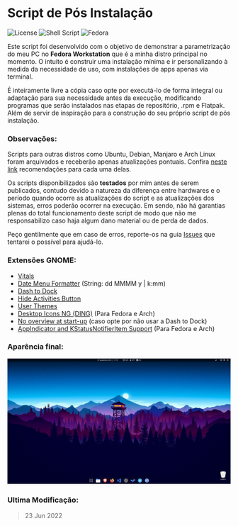 # Script de Pós Instalação

![License](https://img.shields.io/badge/License-GPLv3-blue.svg?style=for-the-badge)
![Shell Script](https://img.shields.io/badge/Shell_Script-121011?style=for-the-badge&logo=gnu-bash&logoColor=white) 
![Fedora](https://img.shields.io/badge/Fedora-294172?style=for-the-badge&logo=fedora&logoColor=white)

Este script foi desenvolvido com o objetivo de demonstrar a parametrização do meu PC no **Fedora Workstation** que é a minha distro principal no momento. O intuito é construir uma instalação mínima e ir personalizando à medida da necessidade de uso, com instalações de apps apenas via terminal.

É inteiramente livre a cópia caso opte por executá-lo de forma integral ou adaptação para sua necessidade antes da execução, modificando programas que serão instalados nas etapas de repositório, .rpm e Flatpak. Além de servir de inspiração para a construção do seu próprio script de pós instalação.

### Observações:

Scripts para outras distros como Ubuntu, Debian, Manjaro e Arch Linux foram arquivados e receberão apenas atualizações pontuais. Confira [neste link](/arquivo/README.md) recomendações para cada uma delas.

Os scripts disponibilizados são **testados** por mim antes de serem publicados, contudo devido a natureza da diferença entre hardwares e o período quando ocorre as atualizações do script e as atualizações dos sistemas, erros poderão ocorrer na execução. Em sendo, não há garantias plenas do total funcionamento deste script de modo que não me responsabilizo caso haja algum dano material ou de perda de dados.

Peço gentilmente que em caso de erros, reporte-os na guia [Issues](https://github.com/ciro-mota/Meu-Pos-Instalacao/issues) que tentarei o possível para ajudá-lo.
### Extensões GNOME:

- [Vitals](https://extensions.gnome.org/extension/1460/vitals/)
- [Date Menu Formatter](https://extensions.gnome.org/extension/4655/date-menu-formatter/) (String: dd MMMM y  |  k:mm)
- [Dash to Dock](https://extensions.gnome.org/extension/307/dash-to-dock/)
- [Hide Activities Button](https://extensions.gnome.org/extension/744/hide-activities-button/)
- [User Themes](https://extensions.gnome.org/extension/19/user-themes/)
- [Desktop Icons NG (DING)](https://extensions.gnome.org/extension/2087/desktop-icons-ng-ding/) (Para Fedora e Arch)
- [No overview at start-up](https://extensions.gnome.org/extension/4099/no-overview/) (caso opte por não usar a Dash to Dock)
- [AppIndicator and KStatusNotifierItem Support](https://extensions.gnome.org/extension/615/appindicator-support/) (Para Fedora e Arch)

### Aparência final:

![](imgs/screenshot.png)
### Ultima Modificação:
>23 Jun 2022